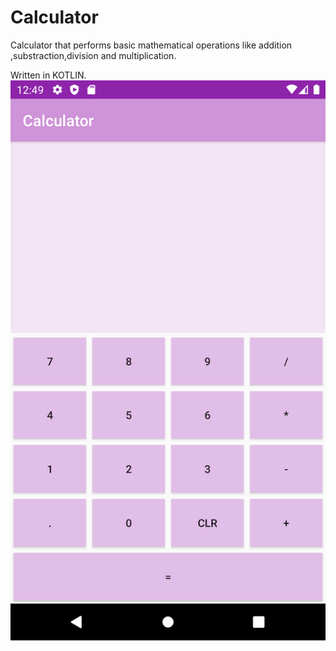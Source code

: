 # Calculator
Calculator that performs basic mathematical operations like addition ,substraction,division and multiplication.

Written in KOTLIN.
![](images/Screenshot.png)
